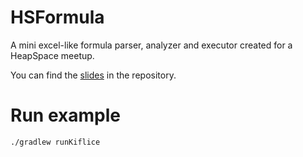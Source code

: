 # HSFormula

A mini excel-like formula parser, analyzer and
executor created for a HeapSpace meetup. 

You can find the [slides](https://github.com/nmiljkovic/hsformula/blob/master/slides.pdf) in the repository.

# Run example

```
./gradlew runKiflice 
```
